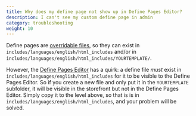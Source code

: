 ```yaml
---
title: Why does my define page not show up in Define Pages Editor? 
description: I can't see my custom define page in admin 
category: troubleshooting 
weight: 10
---
```


Define pages are [overridable files](/user/template/template_overrides/), so they can exist in `includes/languages/english/html_includes` and/or in `includes/languages/english/html_includes/YOURTEMPLATE/`. 

However, the [Define Pages Editor](/user/admin_pages/tools/define_pages/) has a quirk: a define file *must* exist in `includes/languages/english/html_includes` for it to be visible to the Define Pages Editor.   So if you create a new file and only put it in the `YOURTEMPLATE` subfolder, it will be visible in the storefront but not in the Define Pages Editor.  Simply copy it to the level above, so that is is in `includes/languages/english/html_includes`, and your problem will be solved. 

